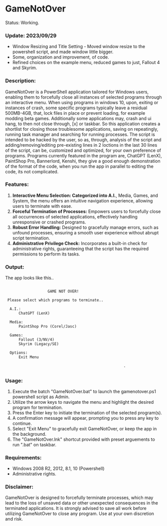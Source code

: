 # GameNotOver
Status: Working.

### Update: 2023/09/29
- Window Resizing and Title Setting - Moved window resize to the powershell script, and made window little bigger.
- Some, organization and improvement, of code.
- Refined choices on the example menu, reduced games to just, Fallout 4 and Skyrim.

### Description:

GameNotOver is a PowerShell application tailored for Windows users, enabling them to forcefully close all instances of selected programs through an interactive menu. 
When using programs in windows 10, upon, exiting or instances of crash, some specific programs typically leave a residual 500MB-4GB, that, lock files in place or prevent loading, for example modding beta games. Additionally some applications may, crash and ui hang, to then not close through, [x] or taskbar. So this application creates a shortlist for closing those troublesome applications, saving on repeatingly, running task manager and searching for running processes.
The script is intended to be hacked by the user, so as, through, analysis of the script and adding/removing/editing pre-existing lines in 2 loctions in the last 30 lines of the script, can be, customized and optimized, for your own preference of programs. 
Programs currently featured in the program are, ChatGPT (LenX), PaintShop Pro, Bannerlord, Kenshi, they give a good enough demonstration of the format of the code, when you run the app in parallel to editing the code, its not complicated.

### Features:

1. **Interactive Menu Selection: Categorized into A.I.**, Media, Games, and System, the menu offers an intuitive navigation experience, allowing users to terminate with ease.
2. **Forceful Termination of Processes:** Empowers users to forcefully close all occurrences of selected applications, effectively handling unresponsive or crashed programs.
3. **Robust Error Handling:** Designed to gracefully manage errors, such as unfound processes, ensuring a smooth user experience without abrupt script termination.
4. **Administrative Privilege Check:** Incorporates a built-in check for administrative rights, guaranteeing that the script has the required permissions to perform its tasks.

### Output:
The app looks like this..
```

                   GAME NOT OVER!

 Please select which programs to terminate..

  A.I.:
      ChatGPT (LenX)

  Media:
      PaintShop Pro (Corel/Jasc)

  Games:
      Fallout (3/NV/4)
      Skyrim (Legacy/SE)

  Options:
      Exit Menu

                                                     .
```
##

### Usage:

1. Execute the batch "GameNotOver.bat" to launch the gamenotover.ps1 powershell script as Admin.
2. Utilize the arrow keys to navigate the menu and highlight the desired program for termination.
3. Press the Enter key to initiate the termination of the selected program(s).
4. A confirmation message will appear, prompting you to press any key to continue.
5. Select "Exit Menu" to gracefully exit GameNotOver, or keep the app in the background.
6. The "GameNotOver.lnk" shortcut provided with preset arguements to run ".bat" on taskbar.

### Requirements:

- Windows 2008 R2, 2012, 8.1, 10 (Powershell)
- Administrative rights.

### Disclaimer:

GameNotOver is designed to forcefully terminate processes, which may lead to the loss of unsaved data or other unexpected consequences in the terminated applications. 
It is strongly advised to save all work before utilizing GameNotOver to close any program. Use at your own discretion and risk.
